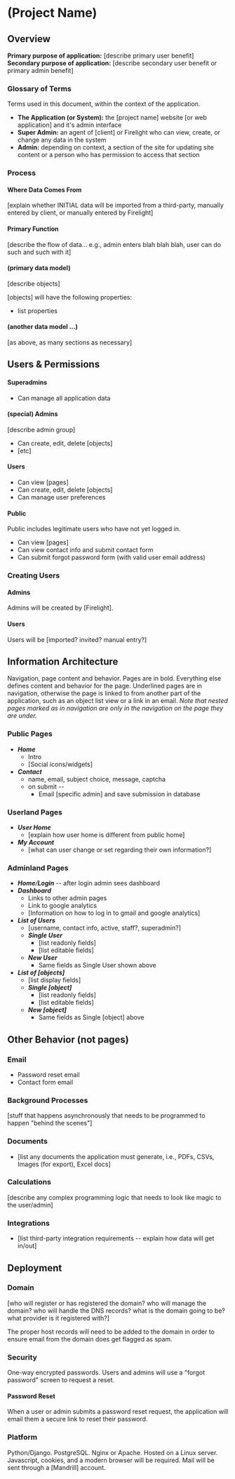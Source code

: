 <link href='AppSpecs.css' rel="stylesheet" />

# (Project Name)

## Overview

**Primary purpose of application:** [describe primary user benefit]  
**Secondary purpose of application:** [describe secondary user benefit or
primary admin benefit]

### Glossary of Terms

Terms used in this document, within the context of the application.

* **The Application (or System):** the [project name] website [or web
  application] and it's admin interface
* **Super Admin:** an agent of [client] or Firelight who can view, create, or
  change any data in the system
* **Admin:** depending on context, a section of the site for updating site
  content or a person who has permission to access that section

### Process

#### Where Data Comes From

[explain whether INITIAL data will be imported from a third-party, manually
entered by client, or manually entered by Firelight]

#### Primary Function

[describe the flow of data... e.g., admin enters blah blah blah, user can do
such and such with it]

#### (primary data model)

[describe objects]

[objects] will have the following properties:

* list properties

#### (another data model ...)

[as above, as many sections as necessary]

## Users & Permissions

#### Superadmins

* Can manage all application data

#### (special) Admins

[describe admin group]

* Can create, edit, delete [objects]
* [etc]

#### Users

* Can view [pages]
* Can create, edit, delete [objects]
* Can manage user preferences

#### Public

Public includes legitimate users who have not yet logged in.

* Can view [pages]
* Can view contact info and submit contact form
* Can submit forgot password form (with valid user email address)

### Creating Users

#### Admins

Admins will be created by [Firelight].

#### Users

Users will be [imported? invited? manual entry?]

## Information Architecture

Navigation, page content and behavior. Pages are in bold. Everything else
defines content and behavior for the page. Underlined pages are in
navigation, otherwise the page is linked to from another part of the
application, such as an object list view or a link in an email. _Note that
nested pages marked as in navigation are only in the navigation on the page
they are under._

### Public Pages

* _**Home**_
    * Intro 
    * [Social icons/widgets]
* _**Contact**_
    * name, email, subject choice, message, captcha
    * on submit --
        * Email [specific admin] and save submission in database

### Userland Pages

* _**User Home**_
    * [explain how user home is different from public home]
* _**My Account**_
    * [what can user change or set regarding their own information?]

### Adminland Pages

* _**Home**/**Login**_ -- after login admin sees dashboard
* _**Dashboard**_
    * Links to other admin pages
    * Link to google analytics
    * [Information on how to log in to gmail and google analytics]
* _**List of Users**_
    * [username, contact info, active, staff?, superadmin?]
    * _**Single User**_
        * [list readonly fields]
        * [list editable fields]
    * _**New User**_
        * Same fields as Single User shown above
* _**List of [objects]**_
    * [list display fields]
    * _**Single [object]**_
        * [list readonly fields]
        * [list editable fields]
    * _**New [object]**_
        * Same fields as Single [object] above


## Other Behavior (not pages)

### Email

* Password reset email
* Contact form email

### Background Processes

[stuff that happens asynchronously that needs to be programmed to happen
"behind the scenes"]

### Documents

* [list any documents the application must generate, i.e., PDFs, CSVs, Images
  (for export), Excel docs]

### Calculations

[describe any complex programming logic that needs to look like magic to the
user/admin]

### Integrations

* [list third-party integration requirements -- explain how data will get
  in/out]

## Deployment

### Domain

[who will register or has registered the domain? who will manage the domain?
who will handle the DNS records? what is the domain going to be? what provider
is it registered with?]

The proper host records will need to be added to the domain in order to ensure
email from the domain does get flagged as spam.

### Security

One-way encrypted passwords. Users and admins will use a "forgot password"
screen to request a reset.

#### Password Reset

When a user or admin submits a password reset request, the application will
email them a secure link to reset their password.

### Platform

Python/Django. PostgreSQL. Nginx or Apache. Hosted on a Linux server.
Javascript, cookies, and a modern browser will be required. Mail will be sent
through a [Mandrill] account.
